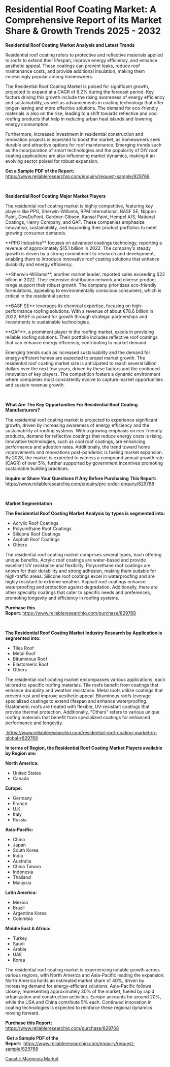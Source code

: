 <p><h1>Residential Roof Coating Market: A Comprehensive Report of its Market Share & Growth Trends 2025 - 2032</h1></p><p><strong>Residential Roof Coating Market Analysis and Latest Trends</strong></p>
<p><p>Residential roof coating refers to protective and reflective materials applied to roofs to extend their lifespan, improve energy efficiency, and enhance aesthetic appeal. These coatings can prevent leaks, reduce roof maintenance costs, and provide additional insulation, making them increasingly popular among homeowners.</p><p>The Residential Roof Coating Market is poised for significant growth, projected to expand at a CAGR of 8.2% during the forecast period. Key factors driving this growth include the rising awareness of energy efficiency and sustainability, as well as advancements in coating technology that offer longer-lasting and more effective solutions. The demand for eco-friendly materials is also on the rise, leading to a shift towards reflective and cool roofing products that help in reducing urban heat islands and lowering energy consumption.</p><p>Furthermore, increased investment in residential construction and renovation projects is expected to boost the market, as homeowners seek durable and attractive options for roof maintenance. Emerging trends such as the incorporation of smart technologies and the popularity of DIY roof coating applications are also influencing market dynamics, making it an evolving sector poised for robust expansion.</p></p>
<p><strong>Get a Sample PDF of the Report:&nbsp;</strong> <a href="https://www.reliableresearchiq.com/enquiry/request-sample/829768?utm_campaign=2277&utm_medium=2&utm_source=Github&utm_content=ia&utm_term=01042025&utm_id=residential-roof-coating">https://www.reliableresearchiq.com/enquiry/request-sample/829768</a></p>
<p>&nbsp;</p>
<p><strong>Residential Roof Coating Major Market Players</strong></p>
<p><p>The residential roof coating market is highly competitive, featuring key players like PPG, Sherwin-Williams, RPM International, BASF SE, Nippon Paint, DowDuPont, Gardner-Gibson, Kansai Paint, Hempel A/S, National Coatings, Henry Company, and GAF. These companies emphasize innovation, sustainability, and expanding their product portfolios to meet growing consumer demands.</p><p>**PPG Industries** focuses on advanced coatings technology, reporting a revenue of approximately $15.1 billion in 2022. The company's steady growth is driven by a strong commitment to research and development, enabling them to introduce innovative roof coating solutions that enhance durability and energy efficiency.</p><p>**Sherwin-Williams**, another market leader, reported sales exceeding $22 billion in 2022. Their extensive distribution network and diverse product range support their robust growth. The company prioritizes eco-friendly formulations, appealing to environmentally conscious consumers, which is critical in the residential sector.</p><p>**BASF SE** leverages its chemical expertise, focusing on high-performance roofing solutions. With a revenue of about €78.6 billion in 2022, BASF is poised for growth through strategic partnerships and investments in sustainable technologies.</p><p>**GAF**, a prominent player in the roofing market, excels in providing reliable roofing solutions. Their portfolio includes reflective roof coatings that can enhance energy efficiency, contributing to market demand.</p><p>Emerging trends such as increased sustainability and the demand for energy-efficient homes are expected to propel market growth. The residential roof coating market size is anticipated to reach several billion dollars over the next few years, driven by these factors and the continued innovation of key players. The competition fosters a dynamic environment where companies must consistently evolve to capture market opportunities and sustain revenue growth.</p></p>
<p>&nbsp;</p>
<p><strong>What Are The Key Opportunities For Residential Roof Coating Manufacturers?</strong></p>
<p><p>The residential roof coating market is projected to experience significant growth, driven by increasing awareness of energy efficiency and the sustainability of roofing systems. With a growing emphasis on eco-friendly products, demand for reflective coatings that reduce energy costs is rising. Innovative technologies, such as cool roof coatings, are enhancing performance and adoption rates. Additionally, the trend toward home improvements and renovations post-pandemic is fueling market expansion. By 2028, the market is expected to witness a compound annual growth rate (CAGR) of over 5%, further supported by government incentives promoting sustainable building practices.</p></p>
<p><strong>Inquire or Share Your Questions If Any Before Purchasing This Report:</strong> <a href="https://www.reliableresearchiq.com/enquiry/pre-order-enquiry/829768?utm_campaign=2277&utm_medium=2&utm_source=Github&utm_content=ia&utm_term=01042025&utm_id=residential-roof-coating">https://www.reliableresearchiq.com/enquiry/pre-order-enquiry/829768</a></p>
<p>&nbsp;</p>
<p><strong>Market Segmentation</strong></p>
<p><strong>The Residential Roof Coating Market Analysis by types is segmented into:</strong></p>
<p><ul><li>Acrylic Roof Coatings</li><li>Polyurethane Roof Coatings</li><li>Silicone Roof Coatings</li><li>Asphalt Roof Coatings</li><li>Others</li></ul></p>
<p><p>The residential roof coating market comprises several types, each offering unique benefits. Acrylic roof coatings are water-based and provide excellent UV resistance and flexibility. Polyurethane roof coatings are known for their durability and strong adhesion, making them suitable for high-traffic areas. Silicone roof coatings excel in waterproofing and are highly resistant to extreme weather. Asphalt roof coatings enhance waterproofing and protection against degradation. Additionally, there are other specialty coatings that cater to specific needs and preferences, promoting longevity and efficiency in roofing systems.</p></p>
<p><strong>Purchase this Report:&nbsp;</strong><a href="https://www.reliableresearchiq.com/purchase/829768?utm_campaign=2277&utm_medium=2&utm_source=Github&utm_content=ia&utm_term=01042025&utm_id=residential-roof-coating">https://www.reliableresearchiq.com/purchase/829768</a></p>
<p>&nbsp;</p>
<p><strong>The Residential Roof Coating Market Industry Research by Application is segmented into:</strong></p>
<p><ul><li>Tiles Roof</li><li>Metal Roof</li><li>Bituminous Roof</li><li>Elastomeric Roof</li><li>Others</li></ul></p>
<p><p>The residential roof coating market encompasses various applications, each tailored to specific roofing materials. Tile roofs benefit from coatings that enhance durability and weather resistance. Metal roofs utilize coatings that prevent rust and improve aesthetic appeal. Bituminous roofs leverage specialized coatings to extend lifespan and enhance waterproofing. Elastomeric roofs are treated with flexible, UV-resistant coatings that provide thermal protection. Additionally, "Others" refers to various unique roofing materials that benefit from specialized coatings for enhanced performance and longevity.</p></p>
<p><a href="https://www.reliableresearchiq.com/residential-roof-coating-market-in-global-r829768?utm_campaign=2277&utm_medium=2&utm_source=Github&utm_content=ia&utm_term=01042025&utm_id=residential-roof-coating">&nbsp;https://www.reliableresearchiq.com/residential-roof-coating-market-in-global-r829768</a></p>
<p><strong>In terms of Region, the Residential Roof Coating Market Players available by Region are:</strong></p>
<p>
    <p> <strong> North America: </strong>
        <ul>
            <li>United States</li>
            <li>Canada</li>
        </ul>
        </p> 
    <p> <strong> Europe: </strong>
        <ul>
            <li>Germany</li>
            <li>France</li>
            <li>U.K.</li>
            <li>Italy</li>
            <li>Russia</li>
        </ul>
        </p> 
    <p> <strong> Asia-Pacific: </strong>
        <ul>
            <li>China</li>
            <li>Japan</li>
            <li>South Korea</li>
            <li>India</li>
            <li>Australia</li>
            <li>China Taiwan</li>
            <li>Indonesia</li>
            <li>Thailand</li>
            <li>Malaysia</li>
        </ul>
        </p> 
    <p> <strong> Latin America: </strong>
        <ul>
            <li>Mexico</li>
            <li>Brazil</li>
            <li>Argentina Korea</li>
            <li>Colombia</li>
        </ul>
        </p> 
    <p> <strong> Middle East & Africa: </strong>
        <ul>
            <li>Turkey</li>
            <li>Saudi</li>
            <li>Arabia</li>
            <li>UAE</li>
            <li>Korea</li>
        </ul>
    </p>
    </p>
<p><p>The residential roof coating market is experiencing notable growth across various regions, with North America and Asia-Pacific leading the expansion. North America holds an estimated market share of 40%, driven by increasing demand for energy-efficient solutions. Asia-Pacific follows closely, representing approximately 30% of the market, fueled by rapid urbanization and construction activities. Europe accounts for around 20%, while the USA and China contribute 5% each. Continued innovation in coating technologies is expected to reinforce these regional dynamics moving forward.</p></p>
<p><strong>Purchase this Report: </strong><a href="https://www.reliableresearchiq.com/purchase/829768?utm_campaign=2277&utm_medium=2&utm_source=Github&utm_content=ia&utm_term=01042025&utm_id=residential-roof-coating">https://www.reliableresearchiq.com/purchase/829768</a></p>
<p>&nbsp;<strong>Get a Sample PDF of the Report:&nbsp;&nbsp;</strong><a href="https://www.reliableresearchiq.com/enquiry/request-sample/829768?utm_campaign=2277&utm_medium=2&utm_source=Github&utm_content=ia&utm_term=01042025&utm_id=residential-roof-coating">https://www.reliableresearchiq.com/enquiry/request-sample/829768</a></p>
<p><strong></strong></p>
<p><p><a href="https://github.com/DixieGrimes/Market-Research-Report-List-2/blob/main/caustic-magnesia-market.md?utm_campaign=2277&utm_medium=2&utm_source=Github&utm_content=ia&utm_term=01042025&utm_id=residential-roof-coating">Caustic Magnesia Market</a></p></p>